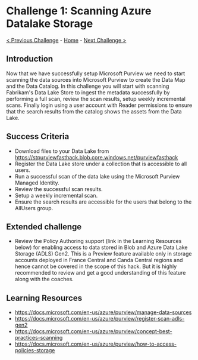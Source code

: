 # Challenge 1: Scanning Azure Datalake Storage

[< Previous Challenge](./Challenge0.md) - [Home](../readme.md) - [Next Challenge >](./Challenge2.md)


## Introduction

Now that we have successfully setup Microsoft Purview we need to start scanning the data sources into Microsoft Purview to create the Data Map and the Data Catalog. In this challenge you will start with scanning Fabrikam's Data Lake Store to ingest the metadata successfully by performing a full scan, review the scan results, setup weekly incremental scans. Finally login using a user account with Reader permissions to ensure that the search results from the catalog shows the assets from the Data Lake.

## Success Criteria
- Download files to your Data Lake from https://stpurviewfasthack.blob.core.windows.net/purviewfasthack
- Register the Data Lake store under a collection that is accessible to all users.
- Run a successful scan of the data lake using the Microsoft Purview Managed Identity.
- Review the successful scan results.
- Setup a weekly incremental scan.
- Ensure the search results are accessible for the users that belong to the AllUsers group.

## Extended challenge
- Review the Policy Authoring support (link in the Learning Resources below) for enabling access to data stored in Blob and Azure Data Lake Storage (ADLS) Gen2. This is a Preview feature available only in storage accounts deployed in France Central and Canda Central regions and hence cannot be covered in the scope of this hack. But it is highly recommended to review and get a good understanding of this feature along with the coaches.

## Learning Resources
- https://docs.microsoft.com/en-us/azure/purview/manage-data-sources
- https://docs.microsoft.com/en-us/azure/purview/register-scan-adls-gen2
- https://docs.microsoft.com/en-us/azure/purview/concept-best-practices-scanning
- https://docs.microsoft.com/en-us/azure/purview/how-to-access-policies-storage
